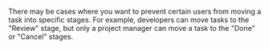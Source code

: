 There may be cases where you want to prevent certain users from moving a task into specific stages. For example, developers can move tasks to the "Review" stage, but only a project manager can move a task to the "Done" or "Cancel" stages.
